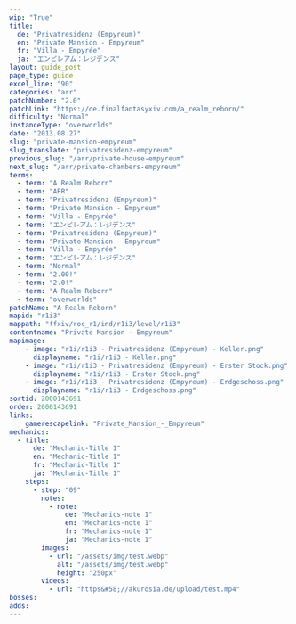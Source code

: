 ```yaml
---
wip: "True"
title:
  de: "Privatresidenz (Empyreum)"
  en: "Private Mansion - Empyreum"
  fr: "Villa - Empyrée"
  ja: "エンピレアム：レジデンス"
layout: guide_post
page_type: guide
excel_line: "90"
categories: "arr"
patchNumber: "2.0"
patchLink: "https://de.finalfantasyxiv.com/a_realm_reborn/"
difficulty: "Normal"
instanceType: "overworlds"
date: "2013.08.27"
slug: "private-mansion-empyreum"
slug_translate: "privatresidenz-empyreum"
previous_slug: "/arr/private-house-empyreum"
next_slug: "/arr/private-chambers-empyreum"
terms:
  - term: "A Realm Reborn"
  - term: "ARR"
  - term: "Privatresidenz (Empyreum)"
  - term: "Private Mansion - Empyreum"
  - term: "Villa - Empyrée"
  - term: "エンピレアム：レジデンス"
  - term: "Privatresidenz (Empyreum)"
  - term: "Private Mansion - Empyreum"
  - term: "Villa - Empyrée"
  - term: "エンピレアム：レジデンス"
  - term: "Normal"
  - term: "2.00!"
  - term: "2.0!"
  - term: "A Realm Reborn"
  - term: "overworlds"
patchName: "A Realm Reborn"
mapid: "r1i3"
mappath: "ffxiv/roc_r1/ind/r1i3/level/r1i3"
contentname: "Private Mansion - Empyreum"
mapimage:
    - image: "r1i/r1i3 - Privatresidenz (Empyreum) - Keller.png"
      displayname: "r1i/r1i3 - Keller.png"
    - image: "r1i/r1i3 - Privatresidenz (Empyreum) - Erster Stock.png"
      displayname: "r1i/r1i3 - Erster Stock.png"
    - image: "r1i/r1i3 - Privatresidenz (Empyreum) - Erdgeschoss.png"
      displayname: "r1i/r1i3 - Erdgeschoss.png"
sortid: 2000143691
order: 2000143691
links:
    gamerescapelink: "Private_Mansion_-_Empyreum"
mechanics:
  - title:
      de: "Mechanic-Title 1"
      en: "Mechanic-Title 1"
      fr: "Mechanic-Title 1"
      ja: "Mechanic-Title 1"
    steps:
      - step: "09"
        notes:
          - note:
              de: "Mechanics-note 1"
              en: "Mechanics-note 1"
              fr: "Mechanics-note 1"
              ja: "Mechanics-note 1"
        images:
          - url: "/assets/img/test.webp"
            alt: "/assets/img/test.webp"
            height: "250px"
        videos:
          - url: "https&#58;//akurosia.de/upload/test.mp4"
bosses:
adds:
---
```

